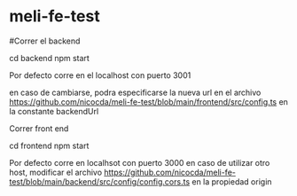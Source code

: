 # meli-fe-test

#Correr el backend

cd backend
npm start

Por defecto corre en el localhost con puerto 3001

en caso de cambiarse, podra especificarse la nueva url en el archivo https://github.com/nicocda/meli-fe-test/blob/main/frontend/src/config.ts
en la constante backendUrl


Correr front end

cd frontend
npm start

Por defecto corre en localhsot con puerto 3000
en caso de utilizar otro host, modificar el archivo https://github.com/nicocda/meli-fe-test/blob/main/backend/src/config/config.cors.ts
en la propiedad origin
